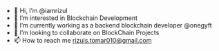 - 👋 Hi, I’m @iamrizul
- 👀 I’m interested in Blockchain Development
- 🌱 I’m currently working as a backend blockchain developer @onegyft
- 💞️ I’m looking to collaborate on BlockChain Projects
- 📫 How to reach me rizuls.tomar010@gmail.com

<!---
iamrizul/iamrizul is a ✨ special ✨ repository because its `README.md` (this file) appears on your GitHub profile.
You can click the Preview link to take a look at your changes.
--->

